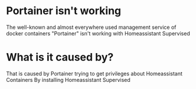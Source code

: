 # Portainer isn't working
The well-known and almost everywhere used management service of docker containers "Portainer" isn't working
with Homeassistant Supervised
# What is it caused by? 
That is caused by Portainer trying to get privileges about Homeassistant Containers
By installing Homeassistant Supervised 
